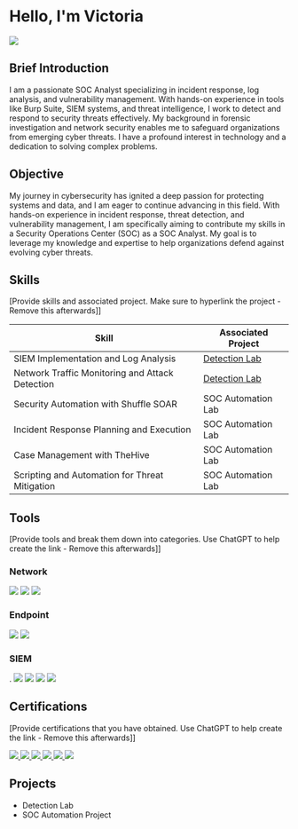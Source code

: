 # Hello, I'm Victoria
<a href="https://www.linkedin.com/in/victoria-nzisa-12576b19a/?utm_source=share&utm_campaign=share_via&utm_content=profile&utm_medium=android_app"><img src="https://img.shields.io/badge/-LinkedIn-0072b1?&style=for-the-badge&logo=linkedin&logoColor=white" /></a>

## Brief Introduction 

I am a passionate SOC Analyst specializing in incident response, log analysis, and vulnerability management. With hands-on experience in tools like Burp Suite, SIEM systems, and threat intelligence, I work to detect and respond to security threats effectively. My background in forensic investigation and network security enables me to safeguard organizations from emerging cyber threats. I have a profound interest in technology and a dedication to solving complex problems.

## Objective

My journey in cybersecurity has ignited a deep passion for protecting systems and data, and I am eager to continue advancing in this field. With hands-on experience in incident response, threat detection, and vulnerability management, I am specifically aiming to contribute my skills in a Security Operations Center (SOC) as a SOC Analyst. My goal is to leverage my knowledge and expertise to help organizations defend against evolving cyber threats.

## Skills
[Provide skills and associated project. Make sure to hyperlink the project - Remove this afterwards]]

| Skill                                         | Associated Project         |
|-----------------------------------------------|----------------------------|
| SIEM Implementation and Log Analysis          | <a href="https://google.com">Detection Lab</a>|
| Network Traffic Monitoring and Attack Detection | <a href="https://google.com">Detection Lab</a>|
| Security Automation with Shuffle SOAR         | SOC Automation Lab|
| Incident Response Planning and Execution      | SOC Automation Lab|
| Case Management with TheHive                  | SOC Automation Lab|
| Scripting and Automation for Threat Mitigation | SOC Automation Lab|

## Tools
[Provide tools and break them down into categories. Use ChatGPT to help create the link - Remove this afterwards]]

### Network
<div>
    <img src="https://img.shields.io/badge/-Wireshark-1679A7?&style=for-the-badge&logo=Wireshark&logoColor=white" />
    <img src="https://img.shields.io/badge/-Suricata-EF3B2D?&style=for-the-badge&logo=Suricata&logoColor=white" />
    <img src="https://img.shields.io/badge/-Zeek-777BB4?&style=for-the-badge&logo=Zeek&logoColor=white" />
</div>

### Endpoint
<div>
    <img src="https://img.shields.io/badge/-Microsoft_Defender_for_Endpoint-00A4EF?&style=for-the-badge&logo=Microsoft&logoColor=white" />
    <img src="https://img.shields.io/badge/-Velociraptor-4B275F?&style=for-the-badge&logo=Velociraptor&logoColor=white" />
</div>

### SIEM
<div>
   . 
    <img src="https://img.shields.io/badge/-Splunk-000000?&style=for-the-badge&logo=Splunk&logoColor=white" />
    <img src="https://img.shields.io/badge/-Elastic-005571?&style=for-the-badge&logo=Elastic&logoColor=white" />
  <img src="https://img.shields.io/badge/-Wazuh-005571?&style=for-the-badge&logo=Wazuh&logoColor=white" />
  <img src="https://img.shields.io/badge/-GCP-4285F4?&style=for-the-badge&logo=Google-Cloud&logoColor=white" />


</div>

## Certifications
[Provide certifications that you have obtained. Use ChatGPT to help create the link - Remove this afterwards]]
<div>
<!-- Red Badges -->
<a href="https://www.infosecinstitute.com/courses/comptia-security-certification-training/">
    <img src="https://img.shields.io/badge/-CompTIA_Security+_SYO--701-FF0000?&style=for-the-badge&logoColor=white" />
</a>
<a href="https://www.infosecinstitute.com/skills/courses/blockchain-security/">
    <img src="https://img.shields.io/badge/-Blockchain_Security-FF0000?&style=for-the-badge&logoColor=white" />
</a>

<!-- Blue Badges -->
<a href="https://www.infosecinstitute.com/skills/courses/windows-registry-forensics/">
    <img src="https://img.shields.io/badge/-Windows_Registry_Forensics-0000FF?&style=for-the-badge&logoColor=white" />
</a>
<a href="https://www.infosecinstitute.com/skills/courses/securing-linux-unix/">
    <img src="https://img.shields.io/badge/-Securing_Linux/Unix-0000FF?&style=for-the-badge&logoColor=white" />
</a>

<!-- Green Badges -->
<a href="https://www.infosecinstitute.com/skills/courses/siem-architecture-process/">
    <img src="https://img.shields.io/badge/-SIEM_Architecture_and_Process-008000?&style=for-the-badge&logoColor=white" />
</a>
<a href="https://www.infosecinstitute.com/courses/comptia-cybersecurity-analyst-cysa-training/">
    <img src="https://img.shields.io/badge/-CompTIA_Cybersecurity_Analyst_CySA+-008000?&style=for-the-badge&logoColor=white" />
</a>


</div>

## Projects
- Detection Lab
- SOC Automation Project

